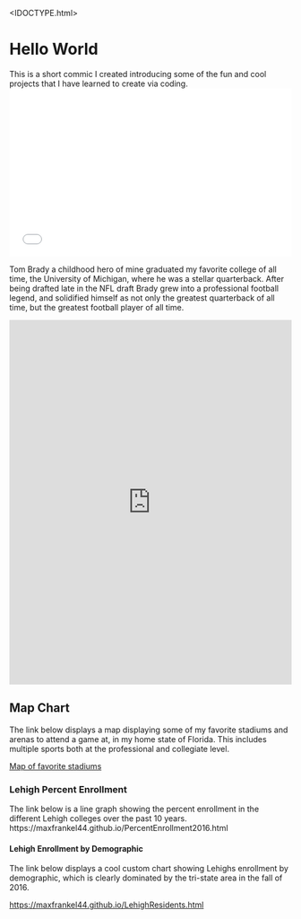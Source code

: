<IDOCTYPE.html>
<html>
<body>
  <h1>Hello World</h1>
  <p1>This is a short commic I created introducing some of the fun and cool projects that I have learned to create via coding. </p1>
  <iframe src="//www.pixton.com/embed/vzdaextt" frameborder="0" width="100%" height="300" allowfullscreen></iframe>
  
  <p2>Tom Brady a childhood hero of mine graduated my favorite college of all time, the University of Michigan, where he was a stellar quarterback. After being drafted late in the NFL draft Brady grew into a professional football legend, and solidified himself as not only the greatest quarterback of all time, but the greatest football player of all time. </p2>
  <iframe src='https://cdn.knightlab.com/libs/timeline3/latest/embed/index.html?source=1_MkmGi5TZvgFHLK4OnHlc7Rd0vaLiE9pCVQDLiznJu8&font=Default&lang=en&initial_zoom=2&height=650' width='100%' height='650' webkitallowfullscreen mozallowfullscreen allowfullscreen frameborder='0'></iframe>
  <h2>Map Chart</h2>
<p3>The link below displays a map displaying some of my favorite stadiums and arenas to attend a game at, in my home state of Florida. This includes multiple sports both at the professional and collegiate level.</p3> 

[Map of favorite stadiums](https://maxfrankel44.github.io/Maps123.html)

<h3> Lehigh Percent Enrollment</h3>
 <p4>The link below is a line graph showing the percent enrollment in the different Lehigh colleges over the past 10 years.</p4>
 https://maxfrankel44.github.io/PercentEnrollment2016.html
 
 <h4> Lehigh Enrollment by Demographic</h4>
 <p5>The link below displays a cool custom chart showing Lehighs enrollment by demographic, which is clearly dominated by the tri-state area in the fall of 2016.</p5> 
 
 https://maxfrankel44.github.io/LehighResidents.html
